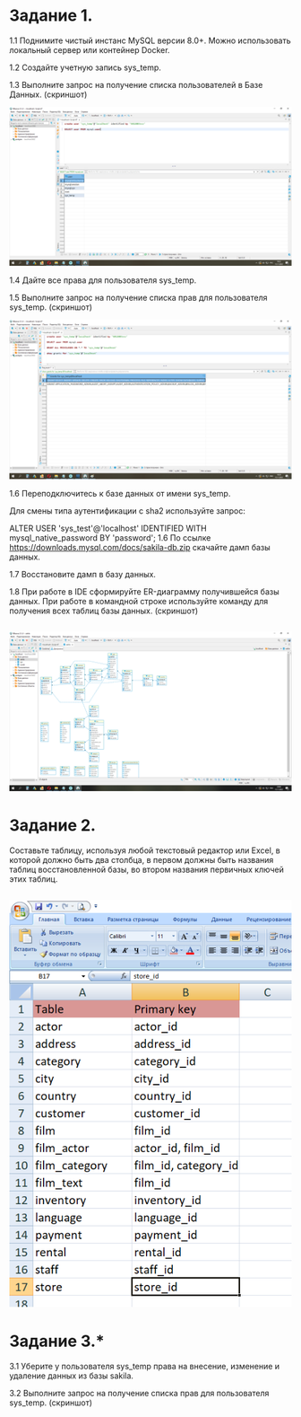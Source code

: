 # Задание 1.

1.1 Поднимите чистый инстанс MySQL версии 8.0+. Можно использовать локальный сервер или контейнер Docker.

1.2 Создайте учетную запись sys_temp.

1.3 Выполните запрос на получение списка пользователей в Базе Данных. (скриншот)

![users](https://github.com/INRI03/DDL-DML/blob/main/01.png)

1.4 Дайте все права для пользователя sys_temp.

1.5 Выполните запрос на получение списка прав для пользователя sys_temp. (скриншот)

![user_grants](https://github.com/INRI03/DDL-DML/blob/main/02.png)

1.6 Переподключитесь к базе данных от имени sys_temp.

Для смены типа аутентификации с sha2 используйте запрос:

ALTER USER 'sys_test'@'localhost' IDENTIFIED WITH mysql_native_password BY 'password';
1.6 По ссылке https://downloads.mysql.com/docs/sakila-db.zip скачайте дамп базы данных.

1.7 Восстановите дамп в базу данных.

1.8 При работе в IDE сформируйте ER-диаграмму получившейся базы данных. При работе в командной строке используйте команду для получения всех таблиц базы данных. (скриншот)

![diagramm](https://github.com/INRI03/DDL-DML/blob/main/03.png)
---
# Задание 2.

Составьте таблицу, используя любой текстовый редактор или Excel, в которой должно быть два столбца, в первом должны быть названия таблиц восстановленной базы, во втором названия первичных ключей этих таблиц.

![table_pkeys](https://github.com/INRI03/DDL-DML/blob/main/04.png)
---
# Задание 3.*

3.1 Уберите у пользователя sys_temp права на внесение, изменение и удаление данных из базы sakila.

3.2 Выполните запрос на получение списка прав для пользователя sys_temp. (скриншот)
